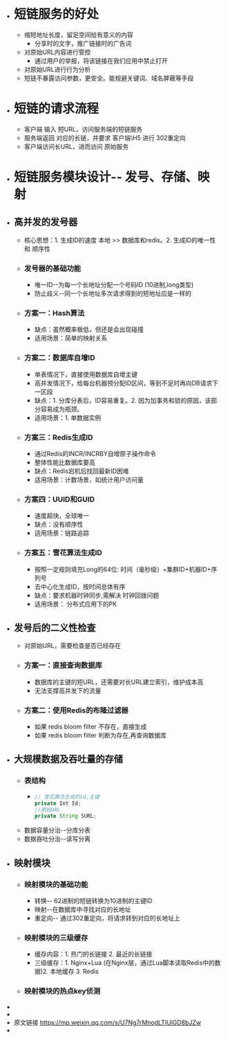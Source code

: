 - # 短链服务的好处
	- 缩短地址长度，留足空间给有意义的内容
		- 分享时的文字，推广链接时的广告词
	- 对原始URL内容进行管控
		- 通过用户的举报，将该链接在我们应用中禁止打开
	- 对原始URL进行行为分析
	- 短链不暴露访问参数，更安全。能规避关键词、域名屏蔽等手段
- # 短链的请求流程
	- 客户端 输入 短URL，访问服务端的短链服务
	- 服务端返回 对应的长链，并要求 客户端\\H5 进行 302重定向
	- 客户端访问长URL，进而访问 原始服务
- # 短链服务模块设计-- 发号、存储、映射
- ## 高并发的发号器
	- 核心思想：1. 生成ID的速度 本地 >> 数据库和redis。2.  生成ID的唯一性 和 顺序性
	- ### 发号器的基础功能
		- 唯一ID--为每一个长地址分配一个号码ID (10进制,long类型)
		- 防止歧义--同一个长地址多次请求得到的短地址应是一样的
	- ### 方案一：Hash算法
		- 缺点：虽然概率极低，但还是会出现碰撞
		- 适用场景：简单的映射关系
	- ### 方案二：数据库自增ID
		- 单表情况下，直接使用数据库自增主键
		- 高并发情况下，给每台机器预分配ID区间，等到不足时再向DB请求下一区段
		- 缺点：1. 分库分表后，ID容易重复。2. 因为加事务和锁的原因，该部分容易成为瓶颈。
		- 适用场景：1. 单数据实例
	- ### 方案三：Redis生成ID
		- 通过Redis的INCR/INCRBY自增原子操作命令
		- 整体性能比数据库要高
		- 缺点：Redis宕机后找回最新ID困难
		- 适用场景：计数场景，如统计用户访问量
	- ### 方案四：UUID和GUID
		- 速度超快，全球唯一
		- 缺点：没有顺序性
		- 适用场景：链路追踪
	- ### 方案五：雪花算法生成ID
		- 按照一定规则填充Long的64位: 时间（毫秒级）+集群ID+机器ID+序列号
		- 去中心化生成ID，按时间总体有序
		- 缺点：要求机器时钟同步,需解决 时钟回拨问题
		- 适用场景： 分布式应用下的PK
- ## 发号后的二义性检查
	- 对原始URL，需要检查是否已经存在
	- ### 方案一：直接查询数据库
		- 数据库的主键的短URL，还需要对长URL建立索引，维护成本高
		- 无法支撑高并发下的流量
	- ### 方案二：使用Redis的布隆过滤器
		- 如果 redis bloom filter 不存在，直接生成
		- 如果 redis bloom filter 判断为存在,再查询数据库
- ## 大规模数据及吞吐量的存储
	- ### 表结构
		- ```java
		  // 雪花算法生成的id,主键
		  private Int Id;
		  //原始URL
		  private String SURL;
		  ```
	- 数据容量分治--分库分表
	- 数据吞吐分治--读写分离
- ## 映射模块
	- ### 映射模块的基础功能
		- 转换-- 62进制的短链转换为10进制的主键ID
		- 映射--在数据库中寻找对应的长地址
		- 重定向-- 通过302重定向，将请求转到对应的长地址上
	- ### 映射模块的三级缓存
		- 缓存内容：1. 热门的长链接 2. 最近的长链接
		- 三级缓存：1. Nginx+Lua (在Nginx层，通过Lua脚本读取Redis中的数据)2. 本地缓存 3. Redis
	- ### 映射模块的热点key侦测
-
-
- 原文链接 https://mp.weixin.qq.com/s/U7Ng7rMnodLTIUlGD8bJZw
-